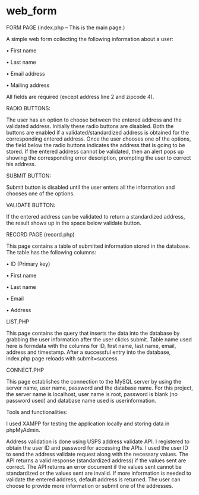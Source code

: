 # web_form

FORM PAGE (index.php – This is the main page.)

A simple web form collecting the following information about a user:

•	First name

•	Last name

•	Email address

•	Mailing address

All fields are required (except address line 2 and zipcode 4).

RADIO BUTTONS:

The user has an option to choose between the entered address and the validated address. Initially these radio buttons are disabled. 
Both the buttons are enabled if a validated/standardized address is obtained for the corresponding entered address. 
Once the user chooses one of the options, the field below the radio buttons indicates the address that is going to be stored.
If the entered address cannot be validated, then an alert pops up showing the corresponding error description, prompting the user to correct his address.

SUBMIT BUTTON:

Submit button is disabled until the user enters all the information and chooses one of the options.

VALIDATE BUTTON:

If the entered address can be validated to return a standardized address, the result shows up in the space below validate button.


RECORD PAGE (record.php)

This page contains a table of submitted information stored in the database. The table has the following columns:

•	ID (Primary key)

•	First name

•	Last name

•	Email

•	Address


LIST.PHP

This page contains the query that inserts the data into the database by grabbing the user information after the user clicks submit.
Table name used here is formdata with the columns for ID, first name, last name, email, address and timestamp.
After a successful entry into the database, index.php page reloads with submit=success.


CONNECT.PHP

This page establishes the connection to the MySQL server by using the server name, user name, password and the database name.
For this project, the server name is localhost, user name is root, password is blank (no password used) and database name used is userinformation.


Tools and functionalities:

I used XAMPP for testing the application locally and storing data in phpMyAdmin.

Address validation is done using USPS address validate API. I registered to obtain the user ID and password for accessing the APIs. I used the user ID to send the address validate request along with the necessary values. The API returns a valid response (standardized address) if the values sent are correct. The API returns an error document if the values sent cannot be standardized or the values sent are invalid. If more information is needed to validate the entered address, default address is returned. The user can choose to provide more information or submit one of the addresses.
